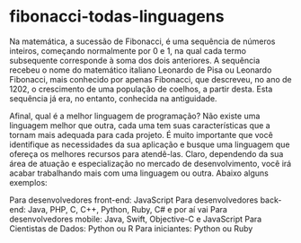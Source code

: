 # fibonacci-todas-linguagens

Na matemática, a sucessão de Fibonacci, é uma sequência de números inteiros, começando normalmente por 0 e 1, na qual cada termo subsequente corresponde à soma dos dois anteriores. A sequência recebeu o nome do matemático italiano Leonardo de Pisa ou Leonardo Fibonacci, mais conhecido por apenas Fibonacci, que descreveu, no ano de 1202, o crescimento de uma população de coelhos, a partir desta. Esta sequência já era, no entanto, conhecida na antiguidade.

Afinal, qual é a melhor linguagem de programação?
Não existe uma linguagem melhor que outra, cada uma tem suas características que a tornam mais adequada para cada projeto. É muito importante que você identifique as necessidades da sua aplicação e busque uma linguagem que ofereça os melhores recursos para atendê-las. Claro, dependendo da sua área de atuação e especialização no mercado de desenvolvimento, você irá acabar trabalhando mais com uma linguagem ou outra. Abaixo alguns exemplos:

Para desenvolvedores front-end: JavaScript
Para desenvolvedores back-end: Java, PHP, C, C++, Python, Ruby, C# e por aí vai
Para desenvolvedores mobile: Java, Swift, Objective-C e JavaScript
Para Cientistas de Dados: Python ou R
Para iniciantes: Python ou Ruby
